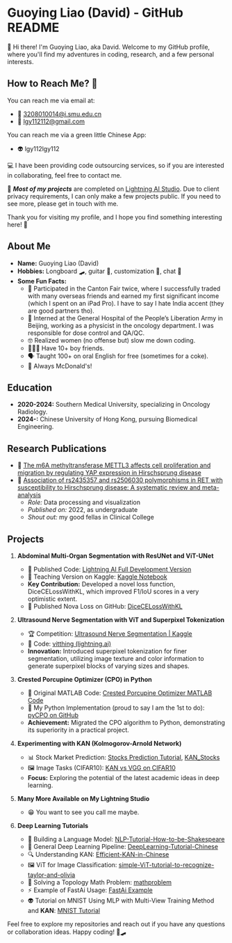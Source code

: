 # Guoying Liao (David) - GitHub README

👋 Hi there! I'm Guoying Liao, aka David. Welcome to my GitHub profile, where you'll find my adventures in coding, research, and a few personal interests.

## How to Reach Me? 📧

You can reach me via email at:
- 📩 3208010014@i.smu.edu.cn
- 📩 lgy112112@gmail.com
  
You can reach me via a green little Chinese App:
- 👽 lgy112lgy112

💻 I have been providing code outsourcing services, so if you are interested in collaborating, feel free to contact me.

🌟 **_Most of my projects_** are completed on [Lightning AI Studio](https://lightning.ai/lgy112112/home). Due to client privacy requirements, I can only make a few projects public. If you need to see more, please get in touch with me.

Thank you for visiting my profile, and I hope you find something interesting here! 🙌


## About Me

- **Name:** Guoying Liao (David)
- **Hobbies:** Longboard 🛹, guitar 🎸, customization 🔧, chat 💬
- **Some Fun Facts:**
  - 🌟 Participated in the Canton Fair twice, where I successfully traded with many overseas friends and earned my first significant income (which I spent on an iPad Pro). I have to say I hate India accent (they are good partners tho).
  - 🏥 Interned at the General Hospital of the People’s Liberation Army in Beijing, working as a physicist in the oncology department. I was responsible for dose control and QA/QC.
  - 🤓 Realized women (no offense but) slow me down coding.
  - 🧑‍🤝‍🧑 Have 10+ boy friends.
  - 🗣️ Taught 100+ on oral English for free (sometimes for a coke).
  - 🍔 Always McDonald's!

## Education

- **2020-2024:** Southern Medical University, specializing in Oncology Radiology.
- **2024-:** Chinese University of Hong Kong, pursuing Biomedical Engineering.

## Research Publications

- 📄 [The m6A methyltransferase METTL3 affects cell proliferation and migration by regulating YAP expression in Hirschsprung disease](https://link.springer.com/article/10.1007/s00383-023-05421-1)
- 📄 [Association of rs2435357 and rs2506030 polymorphisms in RET with susceptibility to Hirschsprung disease: A systematic review and meta-analysis](https://www.frontiersin.org/journals/pediatrics/articles/10.3389/fped.2022.1030933/full)
  - *Role:* Data processing and visualization
  - *Published on:* 2022, as undergraduate
  - *Shout out:* my good fellas in Clinical College

## Projects

1. **Abdominal Multi-Organ Segmentation with ResUNet and ViT-UNet**
   - 📂 Published Code: [Lightning AI Full Development Version](https://lightning.ai/lgy112112/studios/graduation-unet)
   - 📂 Teaching Version on Kaggle: [Kaggle Notebook](https://www.kaggle.com/code/liaoguoying/smu-dataset-dl-update-with-new-dataset)
   - **Key Contribution:** Developed a novel loss function, DiceCELossWithKL, which improved F1/IoU scores in a very optimistic extent.
   - 🚀 Published Nova Loss on GitHub: [DiceCELossWithKL](https://github.com/lgy112112/DiceCELossWithKL)

2. **Ultrasound Nerve Segmentation with ViT and Superpixel Tokenization**
   - 🏆 Competition: [Ultrasound Nerve Segmentation | Kaggle](https://www.kaggle.com/competitions/ultrasound-nerve-segmentation/overview)
   - 📂 Code: [vitthing (lightning.ai)](https://lightning.ai/lgy112112/studios/vitthing)
   - **Innovation:** Introduced superpixel tokenization for finer segmentation, utilizing image texture and color information to generate superpixel blocks of varying sizes and shapes.

3. **Crested Porcupine Optimizer (CPO) in Python**
   - 📄 Original MATLAB Code: [Crested Porcupine Optimizer MATLAB Code](https://drive.matlab.com/sharing/24c48ec7-bfd5-4c22-9805-42b7c394c691/)
   - 🐍 My Python Implementation (proud to say I am the 1st to do): [pyCPO on GitHub](https://github.com/lgy112112/pyCPO)
   - **Achievement:** Migrated the CPO algorithm to Python, demonstrating its superiority in a practical project.

4. **Experimenting with KAN (Kolmogorov-Arnold Network)**
   - 📊 Stock Market Prediction: [Stocks Prediction Tutorial](https://github.com/lgy112112/Stocks_Prediction_Tutorial), [KAN_Stocks](https://github.com/lgy112112/KAN_Stocks)
   - 🖼️ Image Tasks (CIFAR10): [KAN vs VGG on CIFAR10](https://github.com/lgy112112/KANvsVGGonCIFAR10)
   - **Focus:** Exploring the potential of the latest academic ideas in deep learning.
     
5. **Many More Available on My Lightning Studio**
   - 😁 You want to see you call me maybe.

7. **Deep Learning Tutorials**
   - 📝 Building a Language Model: [NLP-Tutorial-How-to-be-Shakespeare](https://github.com/lgy112112/NLP-Tutorial-How-to-be-Shakesapeare)
   - 🧠 General Deep Learning Pipeline: [DeepLearning-Tutorial-Chinese](https://github.com/lgy112112/DeepLearning-Tutorial-Chinese)
   - 🔍 Understanding KAN: [Efficient-KAN-in-Chinese](https://github.com/lgy112112/Efficient-KAN-in-Chinese)
   - 🖼️ ViT for Image Classification: [simple-ViT-tutorial-to-recognize-taylor-and-olivia](https://github.com/lgy112112/simple-ViT-tutorial-to-recognize-taylor-and-olivia)
   - 📐 Solving a Topology Math Problem: [mathproblem](https://github.com/lgy112112/mathproblem)
   - ⚡ Example of FastAi Usage: [FastAi Example](https://github.com/lgy112112/FastAi-Example)
   - 👽 Tutorial on MNIST Using MLP with Multi-View Training Method and **KAN**: [MNIST Tutorial](https://github.com/lgy112112/MIMI-MNIST-Tutorial)

Feel free to explore my repositories and reach out if you have any questions or collaboration ideas. Happy coding! 🎸🛹
